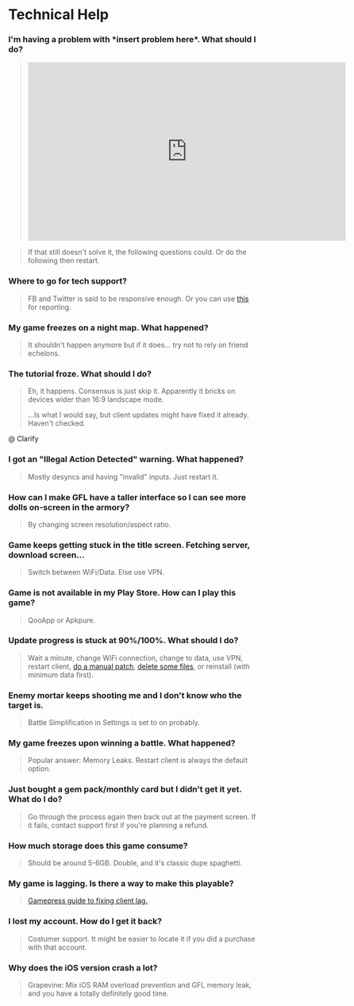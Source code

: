 # Technical Help

### I'm having a problem with \*insert problem here*. What should I do?

> <iframe width="640" height="360" src="https://www.youtube.com/embed/p85xwZ_OLX0" frameborder="0" allowfullscreen></iframe>

> If that still doesn't solve it, the following questions could. Or do the following then restart.

### Where to go for tech support?

> FB and Twitter is said to be responsive enough. Or you can use [this](https://forms.gle/bZNnQeh5sJaD3pim8) for reporting.

### My game freezes on a night map. What happened?

> It shouldn't happen anymore but if it does... try not to rely on friend echelons.

### The tutorial froze. What should I do?

> Eh, it happens. Consensus is just skip it. Apparently it bricks on devices wider than 16:9 landscape mode.
>
> ...Is what I would say, but client updates might have fixed it already. Haven't checked.

@ Clarify

### I got an "Illegal Action Detected" warning. What happened?

> Mostly desyncs and having "invalid" inputs. Just restart it.

### How can I make GFL have a taller interface so I can see more dolls on-screen in the armory?

> By changing screen resolution/aspect ratio.

### Game keeps getting stuck in the title screen. Fetching server, download screen...

> Switch between WiFi/Data. Else use VPN.

### Game is not available in my Play Store. How can I play this game?

> QooApp or Apkpure.

### Update progress is stuck at 90%/100%. What should I do?

> Wait a minute, change WiFi connection, change to data, use VPN, restart client, [do a manual patch](https://github.com/lloyddunamis/gfl_manualpatch/blob/main/FullResource_readme), [delete some files](https://twitter.com/Synexcu/status/1310117595094216709?s=19), or reinstall (with minimum data first).

### Enemy mortar keeps shooting me and I don't know who the target is.

> Battle Simplification in Settings is set to on probably.

### My game freezes upon winning a battle. What happened?

> Popular answer: Memory Leaks. Restart client is always the default option.

### Just bought a gem pack/monthly card but I didn't get it yet. What do I do?

> Go through the process again then back out at the payment screen. If it fails, contact support first if you're planning a refund.

### How much storage does this game consume?

> Should be around 5-6GB. Double, and it's classic dupe spaghetti.

### My game is lagging. Is there a way to make this playable?

> [Gamepress guide to fixing client lag.](https://gamepress.gg/girlsfrontline/fixing-gfl-client-lag-possible-workarounds)

### I lost my account. How do I get it back?

> Costumer support. It might be easier to locate it if you did a purchase with that account.

### Why does the iOS version crash a lot?

> Grapevine: Mix iOS RAM overload prevention and GFL memory leak, and you have a totally definitely good time.